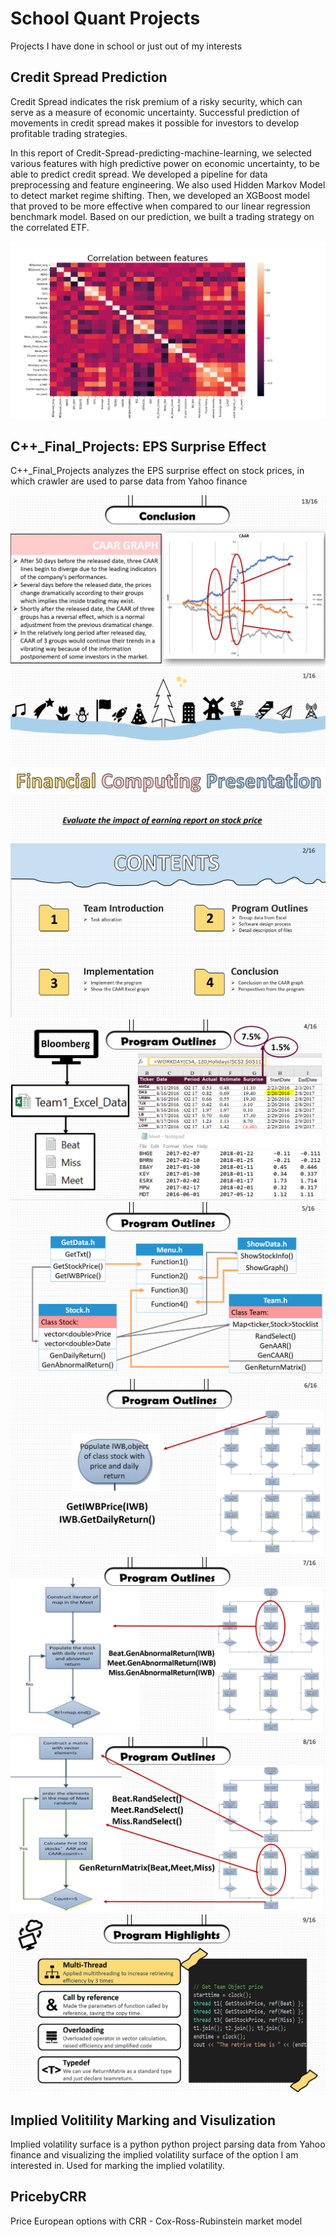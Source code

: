 # School Quant Projects

Projects I have done in school or just out of my interests

## Credit Spread Prediction

Credit Spread indicates the risk premium of a risky security, which can serve as a measure of economic uncertainty. Successful prediction of movements in credit spread makes it possible for investors to develop profitable trading strategies.

In this report of Credit-Spread-predicting-machine-learning, we selected various features with high predictive power on economic uncertainty, to be able to predict credit spread. We developed a pipeline for data preprocessing and feature engineering. We also used Hidden Markov Model to detect market regime shifting. Then, we developed an XGBoost model that proved to be more effective when compared to our linear regression benchmark model. Based on our prediction, we built a trading strategy on the correlated ETF.

![](corr.png)

## C++_Final_Projects: EPS Surprise Effect
C++_Final_Projects analyzes the EPS surprise effect on stock prices, in which crawler are used to parse data from Yahoo finance

![](C++_Final_Project/C++_Final_Project_by_Team1_1215_SAT/results/p9.png)
![](C++_Final_Project/C++_Final_Project_by_Team1_1215_SAT/results/p1.png)
![](C++_Final_Project/C++_Final_Project_by_Team1_1215_SAT/results/p2.png)
![](C++_Final_Project/C++_Final_Project_by_Team1_1215_SAT/results/p3.png)
![](C++_Final_Project/C++_Final_Project_by_Team1_1215_SAT/results/p4.png)
![](C++_Final_Project/C++_Final_Project_by_Team1_1215_SAT/results/p5.png)
![](C++_Final_Project/C++_Final_Project_by_Team1_1215_SAT/results/p6.png)
![](C++_Final_Project/C++_Final_Project_by_Team1_1215_SAT/results/p7.png)
![](C++_Final_Project/C++_Final_Project_by_Team1_1215_SAT/results/p8.png)

## Implied Volitility Marking and Visulization

Implied volatility surface is a python python project parsing data from Yahoo finance and visualizing the implied volatility surface of the option I am interested in. Used for marking the implied volatility.

## PricebyCRR 

Price European options with CRR - Cox-Ross-Rubinstein market model 
